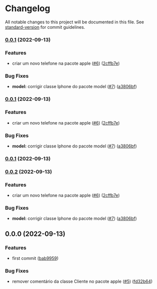 # Changelog

All notable changes to this project will be documented in this file. See [standard-version](https://github.com/conventional-changelog/standard-version) for commit guidelines.

### [0.0.1](https://github.com/danielso2007/testeStandardVersion/compare/v0.0.0...v0.0.1) (2022-09-13)


### Features

* criar um novo telefone na pacote apple ([#6](https://github.com/danielso2007/testeStandardVersion/issues/6)) ([2cffb7e](https://github.com/danielso2007/testeStandardVersion/commit/2cffb7e051cecb2498c87607283290bc2f8abbb4))


### Bug Fixes

* **model:** corrigir classe Iphone do pacote model ([#7](https://github.com/danielso2007/testeStandardVersion/issues/7)) ([a3806bf](https://github.com/danielso2007/testeStandardVersion/commit/a3806bfb8017c80174f7beee83428f1c078bf374))

### [0.0.1](https://github.com/danielso2007/testeStandardVersion/compare/v0.0.0...v0.0.1) (2022-09-13)


### Features

* criar um novo telefone na pacote apple ([#6](https://github.com/danielso2007/testeStandardVersion/issues/6)) ([2cffb7e](https://github.com/danielso2007/testeStandardVersion/commit/2cffb7e051cecb2498c87607283290bc2f8abbb4))


### Bug Fixes

* **model:** corrigir classe Iphone do pacote model ([#7](https://github.com/danielso2007/testeStandardVersion/issues/7)) ([a3806bf](https://github.com/danielso2007/testeStandardVersion/commit/a3806bfb8017c80174f7beee83428f1c078bf374))

### [0.0.1](https://github.com/danielso2007/testeStandardVersion/compare/v0.0.2...v0.0.1) (2022-09-13)

### [0.0.2](https://github.com/danielso2007/testeStandardVersion/compare/v0.0.0...v0.0.2) (2022-09-13)


### Features

* criar um novo telefone na pacote apple ([#6](https://github.com/danielso2007/testeStandardVersion/issues/6)) ([2cffb7e](https://github.com/danielso2007/testeStandardVersion/commit/2cffb7e051cecb2498c87607283290bc2f8abbb4))


### Bug Fixes

* **model:** corrigir classe Iphone do pacote model ([#7](https://github.com/danielso2007/testeStandardVersion/issues/7)) ([a3806bf](https://github.com/danielso2007/testeStandardVersion/commit/a3806bfb8017c80174f7beee83428f1c078bf374))

## 0.0.0 (2022-09-13)


### Features

* first commit ([bab9959](https://github.com/danielso2007/testeStandardVersion/commit/bab99591bb0661518c6861383d856a6159aaed96))


### Bug Fixes

* remover comentário da classe Cliente no pacote apple ([#5](https://github.com/danielso2007/testeStandardVersion/issues/5)) ([fd32b64](https://github.com/danielso2007/testeStandardVersion/commit/fd32b6491f891f993461dbe1638fa343259d1da7))
